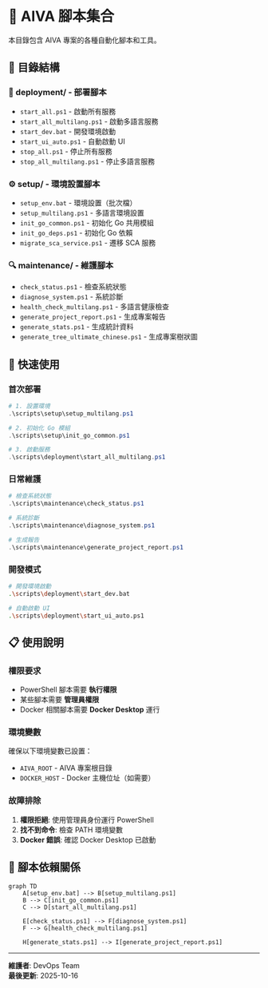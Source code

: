 # 🔧 AIVA 腳本集合

本目錄包含 AIVA 專案的各種自動化腳本和工具。

## 📁 目錄結構

### 🚀 deployment/ - 部署腳本
- `start_all.ps1` - 啟動所有服務
- `start_all_multilang.ps1` - 啟動多語言服務
- `start_dev.bat` - 開發環境啟動
- `start_ui_auto.ps1` - 自動啟動 UI
- `stop_all.ps1` - 停止所有服務  
- `stop_all_multilang.ps1` - 停止多語言服務

### ⚙️ setup/ - 環境設置腳本
- `setup_env.bat` - 環境設置（批次檔）
- `setup_multilang.ps1` - 多語言環境設置
- `init_go_common.ps1` - 初始化 Go 共用模組
- `init_go_deps.ps1` - 初始化 Go 依賴
- `migrate_sca_service.ps1` - 遷移 SCA 服務

### 🔍 maintenance/ - 維護腳本
- `check_status.ps1` - 檢查系統狀態
- `diagnose_system.ps1` - 系統診斷
- `health_check_multilang.ps1` - 多語言健康檢查
- `generate_project_report.ps1` - 生成專案報告
- `generate_stats.ps1` - 生成統計資料
- `generate_tree_ultimate_chinese.ps1` - 生成專案樹狀圖

## 🚀 快速使用

### 首次部署
```powershell
# 1. 設置環境
.\scripts\setup\setup_multilang.ps1

# 2. 初始化 Go 模組
.\scripts\setup\init_go_common.ps1

# 3. 啟動服務
.\scripts\deployment\start_all_multilang.ps1
```

### 日常維護
```powershell
# 檢查系統狀態
.\scripts\maintenance\check_status.ps1

# 系統診斷
.\scripts\maintenance\diagnose_system.ps1

# 生成報告
.\scripts\maintenance\generate_project_report.ps1
```

### 開發模式
```bash
# 開發環境啟動
.\scripts\deployment\start_dev.bat

# 自動啟動 UI
.\scripts\deployment\start_ui_auto.ps1
```

## 📋 使用說明

### 權限要求
- PowerShell 腳本需要 **執行權限**
- 某些腳本需要 **管理員權限**
- Docker 相關腳本需要 **Docker Desktop** 運行

### 環境變數
確保以下環境變數已設置：
- `AIVA_ROOT` - AIVA 專案根目錄
- `DOCKER_HOST` - Docker 主機位址（如需要）

### 故障排除
1. **權限拒絕**: 使用管理員身份運行 PowerShell
2. **找不到命令**: 檢查 PATH 環境變數
3. **Docker 錯誤**: 確認 Docker Desktop 已啟動

## 🔄 腳本依賴關係

```mermaid
graph TD
    A[setup_env.bat] --> B[setup_multilang.ps1]
    B --> C[init_go_common.ps1]
    C --> D[start_all_multilang.ps1]
    
    E[check_status.ps1] --> F[diagnose_system.ps1]
    F --> G[health_check_multilang.ps1]
    
    H[generate_stats.ps1] --> I[generate_project_report.ps1]
```

---

**維護者**: DevOps Team  
**最後更新**: 2025-10-16